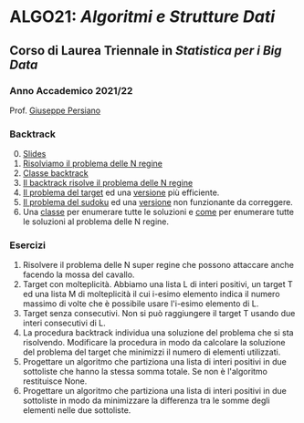 # ALGO21: *Algoritmi e Strutture Dati* #
## Corso di Laurea Triennale in *Statistica per i Big Data* ##
### Anno Accademico 2021/22 ###

Prof. [Giuseppe Persiano](https://giuper.github.io)

### Backtrack ###

0. [Slides](slides.pdf)
1. [Risolviamo il problema delle N regine](queen.py)
2. [Classe backtrack](back.py)
3. [Il backtrack risolve il problema delle N regine](backQueen.py)
4. [Il problema del target](target.py) ed una [versione](targetEff.py)
pi&ugrave; efficiente.
5. [Il problema del sudoku](sudokuW.py) ed una [versione](sudoku.py) non
funzionante da correggere.
6. Una [classe](backAll.py) per enumerare tutte le soluzioni e [come](allQueen.py) per enumerare tutte le soluzioni al problema delle N regine.




### Esercizi ###
1. Risolvere il problema delle N super regine che possono attaccare anche facendo la mossa del cavallo.
2. Target con molteplicit&agrave;. Abbiamo una lista L di interi positivi, un target T ed una lista M di molteplicit&agrave; il cui i-esimo elemento indica il numero massimo di volte che &egrave; possibile usare l'i-esimo elemento di L.
3. Target senza consecutivi. Non si pu&ograve; raggiungere il target T usando due interi consecutivi di L.
4. La procedura backtrack individua una soluzione del problema che si sta
risolvendo. Modificare la procedura in modo da calcolare la soluzione del problema del target che minimizzi il numero di elementi utilizzati.
5. Progettare un algoritmo che partiziona una lista di interi positivi in due sottoliste che hanno la stessa somma totale. Se non &egrave; l'algoritmo restituisce None.
6. Progettare un algoritmo che partiziona una lista di interi positivi in due sottoliste in modo da minimizzare la differenza tra le somme degli elementi nelle due sottoliste.

